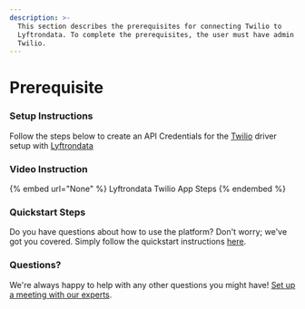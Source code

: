 ```yaml
---
description: >-
  This section describes the prerequisites for connecting Twilio to
  Lyftrondata. To complete the prerequisites, the user must have admin access to
  Twilio.
---
```


# Prerequisite

<mark style="color:blue;"></mark>

### Setup Instructions

Follow the steps below to create an API Credentials for the [Twilio](None) driver setup with [Lyftrondata](https://www.lyftrondata.com)

### Video Instruction

{% embed url="None" %}
Lyftrondata Twilio App Steps
{% endembed %}

### Quickstart Steps

Do you have questions about how to use the platform? Don't worry; we've got you covered. Simply follow the quickstart instructions [here](README.md).

### Questions? <a href="#questions" id="questions"></a>

We're always happy to help with any other questions you might have! [Set up a meeting with our experts](https://www.lyftrondata.com/book-a-meeting/).

